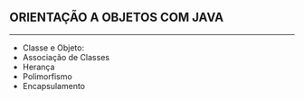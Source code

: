 ## ORIENTAÇÃO A OBJETOS COM JAVA

_______________________________________________________



* Classe e Objeto:
* Associação de Classes 
* Herança
* Polimorfismo
* Encapsulamento
